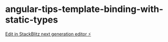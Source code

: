 # angular-tips-template-binding-with-static-types

[Edit in StackBlitz next generation editor ⚡️](https://stackblitz.com/~/github.com/coryrylan/angular-tips-template-binding-with-static-types)